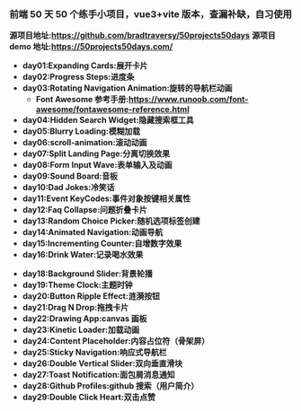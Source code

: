 ### **前端 50 天 50 个练手小项目，vue3+vite 版本，查漏补缺，自习使用**

**源项目地址:https://github.com/bradtraversy/50projects50days**
**源项目 demo 地址:https://50projects50days.com/**

- **day01:Expanding Cards:展开卡片**
- **day02:Progress Steps:进度条**
- **day03:Rotating Navigation Animation:旋转的导航栏动画**
  - **Font Awesome 参考手册:https://www.runoob.com/font-awesome/fontawesome-reference.html**
- **day04:Hidden Search Widget:隐藏搜索框工具**
- **day05:Blurry Loading:模糊加载**
- **day06:scroll-animation:滚动动画**
- **day07:Split Landing Page:分离切换效果**
- **day08:Form Input Wave:表单输入及动画**
- **day09:Sound Board:音板**
- **day10:Dad Jokes:冷笑话**
- **day11:Event KeyCodes:事件对象按键相关属性**
- **day12:Faq Collapse:问题折叠卡片**
- **day13:Random Choice Picker:随机选项标签创建**
- **day14:Animated Navigation:动画导航**
- **day15:Incrementing Counter:自增数字效果**
- **day16:Drink Water:记录喝水效果**
<!-- day17搁置 -->
- **day18:Background Slider:背景轮播**
- **day19:Theme Clock:主题时钟**
- **day20:Button Ripple Effect:涟漪按钮**
- **day21:Drag N Drop:拖拽卡片**
- **day22:Drawing App:canvas 画板**
- **day23:Kinetic Loader:加载动画**
- **day24:Content Placeholder:内容占位符（骨架屏）**
- **day25:Sticky Navigation:响应式导航栏**
- **day26:Double Vertical Slider:双向垂直滑块**
- **day27:Toast Notification:面包屑消息通知**
- **day28:Github Profiles:github 搜索（用户简介）**
- **day29:Double Click Heart:双击点赞**

